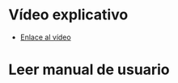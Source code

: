 # Vídeo explicativo
  - [Enlace al vídeo](https://www.youtube.com/watch?v=w1MzpbHB-tY)
# Leer manual de usuario
